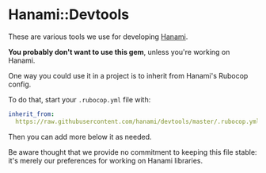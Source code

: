 # Hanami::Devtools

These are various tools we use for developing [Hanami](https://github.com/hanami).

**You probably don't want to use this gem**, unless you're working on Hanami.

One way you could use it in a project is to inherit from Hanami's Rubocop config.

To do that, start your `.rubocop.yml` file with:

```yml
inherit_from:
  https://raw.githubusercontent.com/hanami/devtools/master/.rubocop.yml
```

Then you can add more below it as needed.

Be aware thought that we provide no commitment to keeping this file stable:
it's merely our preferences for working on Hanami libraries.
